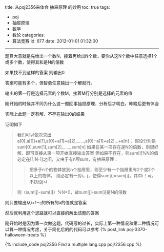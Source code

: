 title: 从poj2356来体会 抽屉原理 的妙用
toc: true
tags:
  - poj
  - 抽屉原理
  - 数学
  - 数论
categories:
  - 算法竞赛
id: 977
date: 2012-01-01 01:32:00
---

题目大意就是先给出一个数N，接着再给出N个数，要你从这N个数中任意选择1个或多个数，使得其和是N的倍数

如果找不到这样的答案 则输出0

答案可能有多个，但智勇任意输出一个解就行。

输出的第一行是选择元素的个数M，接着M行分别是选择的元素的值

刚开始的时候并不同为什么这一题回事抽屉原理，分析后才明白，昨晚后更有体会

实际上此题一定有解，不存在输出0的结果

证明如下

> 我们可以依次求出a[0],a[0]+a[1],a[0]+a[1]+a[2],......,a[0]+a[1]+a[2]...+a[n]；
> 假设分别是sum[0],sum[1],sum[2],......,sum[n]
> 如果在某一项存在是N的倍数，则很好解，即可直接从第一项开始直接输出答案
> 但如果不存在，则sum[i]%N的值必定在[1,N-1]之间，又由于有n项sum，有抽屉原理：
>
>  > 把多于n个的物体放到n个抽屉里，则至少有一个抽屉里有2个或2个以上的物体。
>  > 则必定有一对i，j，使得sum[i]=sum[j]，其中i！=j，不妨设j>i
>
> 则（sum[j]-sum[i]）%N=0，故sum[j]-sum[i]是N的倍数

则只要输出从i+1～j的所有的a的值就是答案

然后就利用这个思路就可以直接的解出该题的答案

刚开始时是因为第一次做这题，代码写的过长，实际上第一种情况和第二种情况可以算一种情况考虑，关于简化后的的代码可以参考 {% post_link poj-3370-halloween-treats %}

{% include_code poj2356 Find a multiple lang:cpp poj/2356.cpp %}